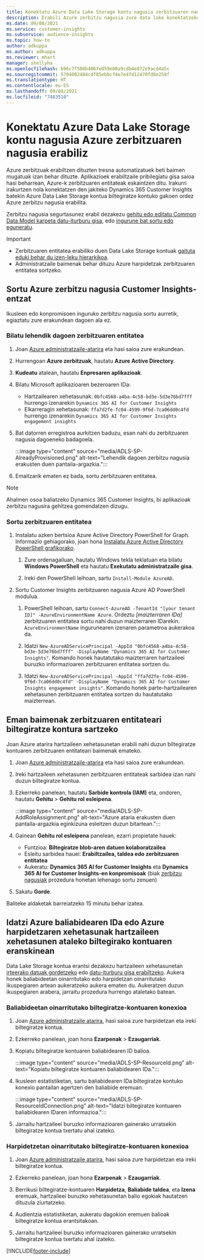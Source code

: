 ```yaml
---
title: Konektatu Azure Data Lake Storage kontu nagusia zerbitzuaren nagusia erabiliz
description: Erabili Azure zerbitzu nagusia zure data lake konektatzeko.
ms.date: 09/08/2021
ms.service: customer-insights
ms.subservice: audience-insights
ms.topic: how-to
author: adkuppa
ms.author: adkuppa
ms.reviewer: mhart
manager: shellyha
ms.openlocfilehash: b96c7f580b4067e059e00a9cdb4e872e9acd4a5c
ms.sourcegitcommit: 5704002484cdf85ebbcf4e7e4fd12470fd8e259f
ms.translationtype: HT
ms.contentlocale: eu-ES
ms.lasthandoff: 09/08/2021
ms.locfileid: "7483510"
---
```

# <a name="connect-to-an-azure-data-lake-storage-account-by-using-an-azure-service-principal"></a>Konektatu Azure Data Lake Storage kontu nagusia Azure zerbitzuaren nagusia erabiliz

Azure zerbitzuak erabiltzen dituzten tresna automatizatuek beti baimen mugatuak izan behar dituzte. Aplikazioek erabiltzaile pribilegiatu gisa saioa hasi beharrean, Azure-k zerbitzuaren entitateak eskaintzen ditu. Irakurri irakurtzen nola konektatzen den jakiteko Dynamics 365 Customer Insights batekin Azure Data Lake Storage kontua biltegiratze kontuko gakoen ordez Azure zerbitzu nagusia erabilita. 

Zerbitzu nagusia segurtasunez erabil dezakezu [gehitu edo editatu Common Data Model karpeta datu-iturburu gisa](connect-common-data-model.md), edo [ingurune bat sortu edo eguneratu](get-started-paid.md).

> [!IMPORTANT]
> - Zerbitzuaren entitatea erabiliko duen Data Lake Storage kontuak [gaituta eduki behar du izen-leku hierarkikoa](/azure/storage/blobs/data-lake-storage-namespace).
> - Administratzaile baimenak behar dituzu Azure harpidetzak zerbitzuaren entitatea sortzeko.

## <a name="create-an-azure-service-principal-for-customer-insights"></a>Sortu Azure zerbitzu nagusia Customer Insights-entzat

Ikusleen edo konpromisoen inguruko zerbitzu nagusia sortu aurretik, egiaztatu zure erakundean dagoen ala ez.

### <a name="look-for-an-existing-service-principal"></a>Bilatu lehendik dagoen zerbitzuaren entitatea

1. Joan [Azure administratzaile-atarira](https://portal.azure.com) eta hasi saioa zure erakundean.

2. Hurrengoan **Azure zerbitzuak**, hautatu **Azure Active Directory**.

3. **Kudeatu** atalean, hautatu **Enpresaren aplikazioak**.

4. Bilatu Microsoft aplikazioaren bezeroaren IDa:
   - Hartzailearen xehetasunak: `0bfc4568-a4ba-4c58-bd3e-5d3e76bd7fff` hurrengo izenarekin `Dynamics 365 AI for Customer Insights`
   - Elkarreragin xehetasunak: `ffa7d2fe-fc04-4599-9f6d-7ca06dd0c4fd` hurrengo izenarekin `Dynamics 365 AI for Customer Insights engagement insights`

5. Bat datorren erregistroa aurkitzen baduzu, esan nahi du zerbitzuaren nagusia dagoeneko badagoela. 
   
   :::image type="content" source="media/ADLS-SP-AlreadyProvisioned.png" alt-text="Lehendik dagoen zerbitzu nagusia erakusten duen pantaila-argazkia.":::
   
6. Emaitzarik ematen ez bada, sortu zerbitzuaren entitatea.

>[!NOTE]
>Ahalmen osoa baliatzeko Dynamics 365 Customer Insights, bi aplikazioak zerbitzu nagusira gehitzea gomendatzen dizugu.

### <a name="create-a-new-service-principal"></a>Sortu zerbitzuaren entitatea

1. Instalatu azken bertsioa Azure Active Directory PowerShell for Graph. Informazio gehiagorako, joan hona [Instalatu Azure Active Directory PowerShell grafikorako](/powershell/azure/active-directory/install-adv2).

   1. Zure ordenagailuan, hautatu Windows tekla teklatuan eta bilatu **Windows PowerShell** eta hautatu **Exekutatu administratzaile gisa**.
   
   1. Ireki den PowerShell leihoan, sartu `Install-Module AzureAD`.

2. Sortu Customer Insights zerbitzuaren nagusia Azure AD PowerShell modulua.

   1. PowerShell leihoan, sartu `Connect-AzureAD -TenantId "[your tenant ID]" -AzureEnvironmentName Azure`. Ordeztu *[maizterraren IDa]* zerbitzuaren entitatea sortu nahi duzun maizterraren IDarekin. `AzureEnvironmentName` ingurunearen izenaren parametroa aukerakoa da.
  
   1. Idatzi `New-AzureADServicePrincipal -AppId "0bfc4568-a4ba-4c58-bd3e-5d3e76bd7fff" -DisplayName "Dynamics 365 AI for Customer Insights"`. Komando honek hautatutako maizterraren hartzaileei buruzko informazioaren zerbitzuaren entitatea sortzen du. 

   1. Idatzi `New-AzureADServicePrincipal -AppId "ffa7d2fe-fc04-4599-9f6d-7ca06dd0c4fd" -DisplayName "Dynamics 365 AI for Customer Insights engagement insights"`. Komando honek parte-hartzailearen xehetasunen zerbitzuaren entitatea sortzen du hautatutako maizterrean.

## <a name="grant-permissions-to-the-service-principal-to-access-the-storage-account"></a>Eman baimenak zerbitzuaren entitateari biltegiratze kontura sartzeko

Joan Azure atarira hartzaileen xehetasunetan erabili nahi duzun biltegiratze kontuaren zerbitzuaren entitateari baimenak emateko.

1. Joan [Azure administratzaile-atarira](https://portal.azure.com) eta hasi saioa zure erakundean.

1. Ireki hartzaileen xehetasunen zerbitzuaren entitateak sarbidea izan nahi duzun biltegiratze kontua.

1. Ezkerreko panelean, hautatu **Sarbide kontrola (IAM)** eta, ondoren, hautatu **Gehitu** > **Gehitu rol esleipena**.

   :::image type="content" source="media/ADLS-SP-AddRoleAssignment.png" alt-text="Azure ataria erakusten duen pantaila-argazkia eginkizuna esleitzen duzun bitartean.":::

1. Gainean **Gehitu rol esleipena** panelean, ezarri propietate hauek:
   - Funtzioa: **Biltegiratze blob-aren datuen kolaboratzailea**
   - Esleitu sarbidea hauei: **Erabiltzailea, taldea edo zerbitzuaren entitatea**
   - Aukeratu: **Dynamics 365 AI for Customer Insights** eta **Dynamics 365 AI for Customer Insights-en konpromisoak** (biak [zerbitzu nagusiak](#create-a-new-service-principal) prozedura honetan lehenago sortu zenuen)

1.  Sakatu **Gorde**.

Baliteke aldaketak barreiatzeko 15 minutu behar izatea.

## <a name="enter-the-azure-resource-id-or-the-azure-subscription-details-in-the-storage-account-attachment-to-audience-insights"></a>Idatzi Azure baliabidearen IDa edo Azure harpidetzaren xehetasunak hartzaileen xehetasunen ataleko biltegirako kontuaren eranskinean

Data Lake Storage kontua erantsi dezakezu hartzaileen xehetasunetan [irteerako datuak gordetzeko](manage-environments.md) edo [datu-iturburu gisa erabiltzeko](connect-common-data-service-lake.md). Aukera honek baliabideetan oinarritutako edo harpidetzan oinarritutako ikuspegiaren artean aukeratzeko aukera ematen du. Aukeratzen duzun ikuspegiaren arabera, jarraitu prozedura hurrengo ataletako batean.

### <a name="resource-based-storage-account-connection"></a>Baliabideetan oinarritutako biltegiratze-kontuaren konexioa

1. Joan [Azure administratzaile atarira](https://portal.azure.com), hasi saioa zure harpidetzan eta ireki biltegiratze kontua.

1. Ezkerreko panelean, joan hona **Ezarpenak** > **Ezaugarriak**.

1. Kopiatu biltegiratze kontuaren baliabidearen ID balioa.

   :::image type="content" source="media/ADLS-SP-ResourceId.png" alt-text="Kopiatu biltegiratze kontuaren baliabidearen IDa.":::

1. Ikusleen estatistiketan, sartu baliabidearen IDa biltegiratze kontuko konexio pantailan agertzen den baliabide eremuan.

   :::image type="content" source="media/ADLS-SP-ResourceIdConnection.png" alt-text="Idatzi biltegiratze kontuaren baliabidearen IDaren informazioa.":::   

1. Jarraitu hartzaileei buruzko informazioaren gainerako urratsekin biltegiratze kontua txertatu ahal izateko.

### <a name="subscription-based-storage-account-connection"></a>Harpidetzetan oinarritutako biltegiratze-kontuaren konexioa

1. Joan [Azure administratzaile atarira](https://portal.azure.com), hasi saioa zure harpidetzan eta ireki biltegiratze kontua.

1. Ezkerreko panelean, joan hona **Ezarpenak** > **Ezaugarriak**.

1. Berrikusi biltegiratze-kontuaren **Harpidetza**, **Baliabide taldea**, eta **Izena** eremuak, hartzaileei buruzko xehetasunetan balio egokiak hautatzen dituzula ziurtatzeko.

1. Audientzia estatistiketan, aukeratu dagokion eremuen balioak biltegiratze kontua erantsitakoan.

1. Jarraitu hartzaileei buruzko informazioaren gainerako urratsekin biltegiratze kontua txertatu ahal izateko.


[!INCLUDE[footer-include](../includes/footer-banner.md)]
